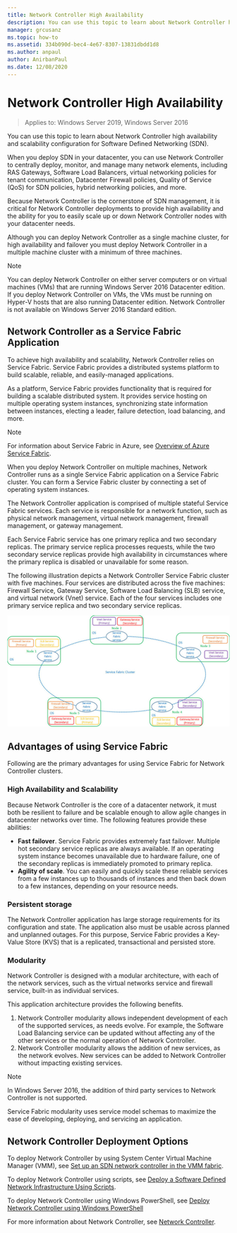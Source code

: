 ```yaml
---
title: Network Controller High Availability
description: You can use this topic to learn about Network Controller high availability for Software Defined Networking (SDN) in Windows Server 2019 and 2016.
manager: grcusanz
ms.topic: how-to
ms.assetid: 334b090d-bec4-4e67-8307-13831dbdd1d8
ms.author: anpaul
author: AnirbanPaul
ms.date: 12/08/2020
---
```


# Network Controller High Availability

>Applies to: Windows Server 2019, Windows Server 2016

You can use this topic to learn about Network Controller high availability and scalability configuration for Software Defined Networking \(SDN\).

When you deploy SDN in your datacenter, you can use Network Controller to centrally deploy, monitor, and manage many network elements, including RAS Gateways, Software Load Balancers, virtual networking policies for tenant communication, Datacenter Firewall policies, Quality of Service \(QoS\) for SDN policies, hybrid networking policies, and more.

Because Network Controller is the cornerstone of SDN management, it is critical for Network Controller deployments to provide high availability and the ability for you to easily scale up or down Network Controller nodes with your datacenter needs.

Although you can deploy Network Controller as a single machine cluster, for high availability and failover you must deploy Network Controller in a multiple machine cluster with a minimum of three machines.

>[!NOTE]
>You can deploy Network Controller on either server computers or on virtual machines \(VMs\) that are running Windows Server 2016 Datacenter edition. If you deploy Network Controller on VMs, the VMs must be running on Hyper-V hosts that are also running Datacenter edition. Network Controller is not available on Windows Server 2016 Standard edition.

## Network Controller as a Service Fabric Application

To achieve high availability and scalability, Network Controller relies on Service Fabric. Service Fabric provides a distributed systems platform to build scalable, reliable, and easily-managed applications.

As a platform, Service Fabric provides functionality that is required for building a scalable distributed system. It provides service hosting on multiple operating system instances, synchronizing state information between instances, electing a leader, failure detection, load balancing, and more.

>[!NOTE]
>For information about Service Fabric in Azure, see [Overview of Azure Service Fabric](/azure/service-fabric/service-fabric-overview).

When you deploy Network Controller on multiple machines, Network Controller runs as a single Service Fabric application on a Service Fabric cluster. You can form a Service Fabric cluster  by connecting a set of operating system instances.

The Network Controller application is comprised of multiple stateful Service Fabric services. Each service is responsible for a network function, such as physical network management, virtual network management, firewall management, or gateway management.

Each Service Fabric service has one primary replica and two secondary replicas. The primary service replica processes requests, while the two secondary service replicas provide high availability in circumstances where the primary replica is disabled or unavailable for some reason.

The following illustration depicts a Network Controller Service Fabric cluster with five machines. Four services are distributed across the five machines: Firewall Service, Gateway Service, Software Load Balancing \(SLB\) service, and virtual network \(Vnet\) service.  Each of the four services includes one primary service replica and two secondary service replicas.

![Network Controller Service Fabric cluster](../../../media/Network-Controller-HA/Network-Controller-HA.jpg)

## Advantages of using Service Fabric

Following are the primary advantages for using Service Fabric for Network Controller clusters.

### High Availability and Scalability

Because Network Controller is the core of a datacenter network, it must both be resilient to failure and be scalable enough to allow agile changes in datacenter networks over time. The following features provide these abilities:

- **Fast failover**. Service Fabric provides extremely fast failover. Multiple hot secondary service replicas are always available. If an operating system instance becomes unavailable due to hardware failure, one of the secondary replicas is immediately promoted to primary replica.
- **Agility of scale**. You can easily and quickly scale these reliable services from a few instances up to thousands of instances and then back down to a few instances, depending on your resource needs.

### Persistent storage

The Network Controller application has large storage requirements for its configuration and state. The application also must be usable across planned and unplanned outages. For this purpose, Service Fabric provides a Key-Value Store \(KVS\) that is a replicated, transactional and persisted store.

### Modularity

Network Controller is designed with a modular architecture, with each of the network services, such as the virtual networks service and firewall service, built\-in as individual services.

This application architecture provides the following benefits.

1. Network Controller modularity allows independent development of each of the supported services, as needs evolve. For example, the Software Load Balancing service can be updated without affecting any of the other services or the normal operation of Network Controller.
2. Network Controller modularity allows the addition of new services, as the network evolves. New services can be added to Network Controller without impacting existing services.

>[!NOTE]
>In Windows Server 2016, the addition of third party services to Network Controller is not supported.

Service Fabric modularity uses service model schemas to maximize the ease of developing, deploying, and servicing an application.

## Network Controller Deployment Options

To deploy Network Controller by using System Center Virtual Machine Manager \(VMM\), see [Set up an SDN network controller in the VMM fabric](/system-center/vmm/sdn-controller).

To deploy Network Controller using scripts, see [Deploy a Software Defined Network Infrastructure Using Scripts](../../deploy/Deploy-a-Software-Defined-Network-infrastructure-using-scripts.md).

To deploy Network Controller using Windows PowerShell, see [Deploy Network Controller using Windows PowerShell](../../deploy/Deploy-Network-Controller-using-Windows-PowerShell.md)

For more information about Network Controller, see [Network Controller](Network-Controller.md).
